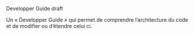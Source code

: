 Developper Guide draft

Un « Developper Guide » qui permet de comprendre l’architecture du code et de modifier ou d’étendre celui ci.